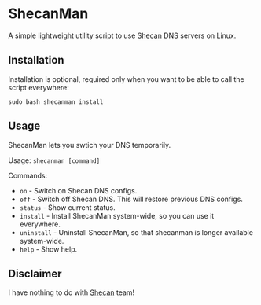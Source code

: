 # ShecanMan

A simple lightweight utility script to use [Shecan](shecan.ir) DNS servers on Linux.


## Installation

Installation is optional, required only when you want to be able to call the script everywhere:

```shell script
sudo bash shecanman install
```

## Usage

ShecanMan lets you swtich your DNS temporarily.

Usage: `shecanman [command]`

Commands:

- `on` - Switch on Shecan DNS configs.
- `off` - Switch off Shecan DNS. This will restore previous DNS configs.
- `status` - Show current status.
- `install` - Install ShecanMan system-wide, so you can use it everywhere.
- `uninstall` - Uninstall ShecanMan, so that shecanman is longer available system-wide.
- `help` - Show help.

## Disclaimer

I have nothing to do with [Shecan](shecan.ir) team!
